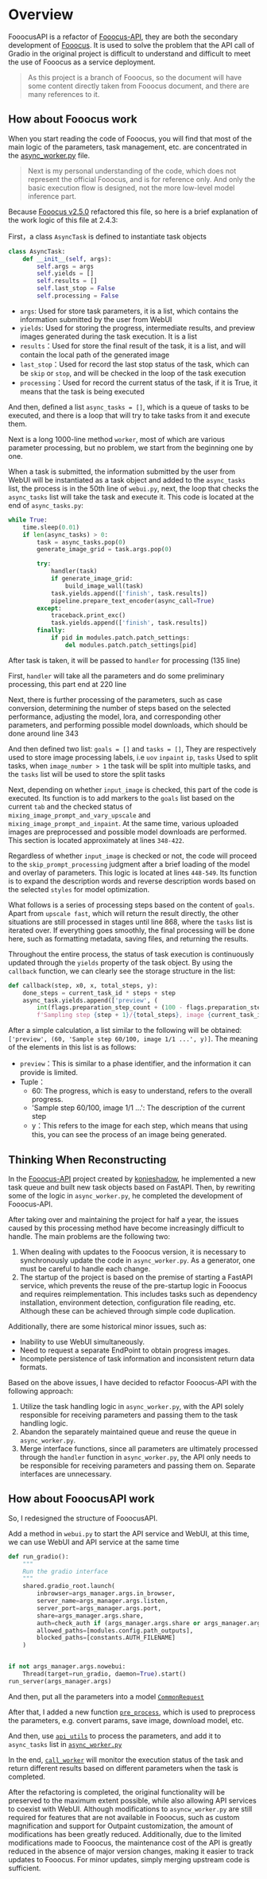 # Overview

FooocusAPI is a refactor of [Fooocus-API](https://github.com/mrhan1993/Fooocus-API), they are both the secondary development of [Fooocus](https://github.com/lllyasviel/Fooocus).
It is used to solve the problem that the API call of Gradio in the original project is difficult to understand and difficult to meet the use of Fooocus as a service deployment.

> As this project is a branch of Fooocus, so the document will have some content directly taken from Fooocus document, and there are many references to it.

## How about Fooocus work

When you start reading the code of Fooocus, you will find that most of the main logic of the parameters, task management, etc.
are concentrated in the [async_worker.py](https://github.com/lllyasviel/Fooocus/blob/main/modules/async_worker.py) file.

> Next is my personal understanding of the code, which does not represent the official Fooocus, and is for reference only.
> And only the basic execution flow is designed, not the more low-level model inference part.

Because [Fooocus v2.5.0](https://github.com/lllyasviel/Fooocus/releases/tag/v2.5.0) refactored this file, so here is a brief explanation of the work logic of this file at 2.4.3:

First，a class `AsyncTask` is defined to instantiate task objects

```python
class AsyncTask:
    def __init__(self, args):
        self.args = args
        self.yields = []
        self.results = []
        self.last_stop = False
        self.processing = False
```

- `args`: Used for store task parameters, it is a list, which contains the information submitted by the user from WebUI
- `yields`: Used for storing the progress, intermediate results, and preview images generated during the task execution. It is a list
- `results`：Used for store the final result of the task, it is a list, and will contain the local path of the generated image
- `last_stop`：Used for record the last stop status of the task, which can be `skip` or `stop`, and will be checked in the loop of the task execution
- `processing`：Used for record the current status of the task, if it is True, it means that the task is being executed

And then, defined a list `async_tasks = []`, which is a queue of tasks to be executed, and there is a loop that will try to take tasks from it and execute them.

Next is a long 1000-line method `worker`, most of which are various parameter processing, but no problem, we start from the beginning one by one.

When a task is submitted, the information submitted by the user from WebUI will be instantiated as a task object and added to the `async_tasks` list,
the process is in the 50th line of `webui.py`, next, the loop that checks the `async_tasks` list will take the task and execute it.
This code is located at the end of `async_tasks.py`:

```python
while True:
    time.sleep(0.01)
    if len(async_tasks) > 0:
        task = async_tasks.pop(0)
        generate_image_grid = task.args.pop(0)

        try:
            handler(task)
            if generate_image_grid:
                build_image_wall(task)
            task.yields.append(['finish', task.results])
            pipeline.prepare_text_encoder(async_call=True)
        except:
            traceback.print_exc()
            task.yields.append(['finish', task.results])
        finally:
            if pid in modules.patch.patch_settings:
                del modules.patch.patch_settings[pid]
```

After task is taken, it will be passed to `handler` for processing (135 line)

First, `handler` will take all the parameters and do some preliminary processing, this part end at 220 line

Next, there is further processing of the parameters, such as case conversion, determining the number of steps based on the selected performance, adjusting the model, lora,
and corresponding other parameters, and performing possible model downloads, which should be done around line 343

And then defined two list: `goals = []` and `tasks = []`, They are respectively used to store image processing labels, i.e `uov` `inpaint` `ip`,
 `tasks` Used to split tasks, when `image_number > 1` the task will be split into multiple tasks, and the `tasks` list will be used to store the split tasks

Next, depending on whether `input_image` is checked, this part of the code is executed. Its function is to add markers to the `goals` list based on
the current `tab` and the checked status of `mixing_image_prompt_and_vary_upscale` and `mixing_image_prompt_and_inpaint`. At the same time,
various uploaded images are preprocessed and possible model downloads are performed. This section is located approximately at lines `348-422`.

Regardless of whether `input_image` is checked or not, the code will proceed to the `skip_prompt_processing` judgment after
a brief loading of the model and overlay of parameters. This logic is located at lines `448-549`. Its function is to expand
the description words and reverse description words based on the selected `styles` for model optimization.

What follows is a series of processing steps based on the content of `goals`. Apart from `upscale fast`, which will return the result directly,
the other situations are still processed in stages until line 868, where the `tasks` list is iterated over. If everything goes smoothly, 
the final processing will be done here, such as formatting metadata, saving files, and returning the results.

Throughout the entire process, the status of task execution is continuously updated through the `yields` property of the task object.
By using the `callback` function, we can clearly see the storage structure in the list:

```python
def callback(step, x0, x, total_steps, y):
    done_steps = current_task_id * steps + step
    async_task.yields.append(['preview', (
        int(flags.preparation_step_count + (100 - flags.preparation_step_count) * float(done_steps) / float(all_steps)),
        f'Sampling step {step + 1}/{total_steps}, image {current_task_id + 1}/{image_number} ...', y)])
```

After a simple calculation, a list similar to the following will be obtained: `['preview', (60, 'Sample step 60/100, image 1/1 ...', y)]`.
The meaning of the elements in this list is as follows:

- `preview`：This is similar to a phase identifier, and the information it can provide is limited.
- Tuple：
  - 60: The progress, which is easy to understand, refers to the overall progress.
  - 'Sample step 60/100, image 1/1 ...': The description of the current step
  - y：This refers to the image for each step, which means that using this, you can see the process of an image being generated.

## Thinking When Reconstructing

In the [Fooocus-API](https://github.com/mrhan1993/Fooocus-API) project created by [konieshadow](https://github.com/konieshadow), he implemented a new task queue and built new task objects based on FastAPI. Then, by rewriting some of the logic in `async_worker.py`, he completed the development of Fooocus-API.

After taking over and maintaining the project for half a year, the issues caused by this processing method have become increasingly difficult to handle.
The main problems are the following two:

1. When dealing with updates to the Fooocus version, it is necessary to synchronously update the code in `async_worker.py`. As a generator, one must be careful to handle each change.
2. The startup of the project is based on the premise of starting a FastAPI service, which prevents the reuse of the pre-startup logic in Fooocus and requires reimplementation. 
This includes tasks such as dependency installation, environment detection, configuration file reading, etc. Although these can be achieved through simple code duplication.

Additionally, there are some historical minor issues, such as:

- Inability to use WebUI simultaneously.
- Need to request a separate EndPoint to obtain progress images.
- Incomplete persistence of task information and inconsistent return data formats.

Based on the above issues, I have decided to refactor Fooocus-API with the following approach:


1. Utilize the task handling logic in `async_worker.py`, with the API solely responsible for receiving parameters and passing them to the task handling logic.
2. Abandon the separately maintained queue and reuse the queue in `async_worker.py`.
3. Merge interface functions, since all parameters are ultimately processed through the `handler` function in `async_worker.py`, the API only needs to be responsible for receiving parameters and passing them on. Separate interfaces are unnecessary.


## How about FooocusAPI work

So, I redesigned the structure of FooocusAPI.

Add a method in `webui.py` to start the API service and WebUI, at this time, we can use WebUI and API service at the same time

```python
def run_gradio():
    """
    Run the gradio interface
    """
    shared.gradio_root.launch(
        inbrowser=args_manager.args.in_browser,
        server_name=args_manager.args.listen,
        server_port=args_manager.args.port,
        share=args_manager.args.share,
        auth=check_auth if (args_manager.args.share or args_manager.args.listen) and auth_enabled else None,
        allowed_paths=[modules.config.path_outputs],
        blocked_paths=[constants.AUTH_FILENAME]
    )


if not args_manager.args.nowebui:
    Thread(target=run_gradio, daemon=True).start()
run_server(args_manager.args)
```

And then, put all the parameters into a model [`CommonRequest`](https://github.com/mrhan1993/FooocusAPI/blob/main/apis/models/requests.py)

After that, I added a new function [`pre_process`](https://github.com/mrhan1993/FooocusAPI/blob/main/apis/utils/pre_process.py), which is used to preprocess the parameters,
e.g. convert params, save image, download model, etc.

And then, use [`api_utils`](https://github.com/mrhan1993/FooocusAPI/blob/main/apis/utils/api_utils.py) to process the parameters,
and add it to `async_tasks` list in [`async_worker.py`](https://github.com/mrhan1993/FooocusAPI/blob/main/modules/async_worker.py)

In the end, [`call_worker`](https://github.com/mrhan1993/FooocusAPI/blob/main/apis/utils/call_worker.py) will monitor the execution status of the task
and return different results based on different parameters when the task is completed.

After the refactoring is completed, the original functionality will be preserved to the maximum extent possible, while also allowing API services to coexist with WebUI.
Although modifications to `asyncw_worker.py` are still required for features that are not available in Fooocus, such as custom magnification and support for Outpaint customization,
the amount of modifications has been greatly reduced. Additionally, due to the limited modifications made to Fooocus, the maintenance cost of the API is greatly
reduced in the absence of major version changes, making it easier to track updates to Fooocus. For minor updates, simply merging upstream code is sufficient.